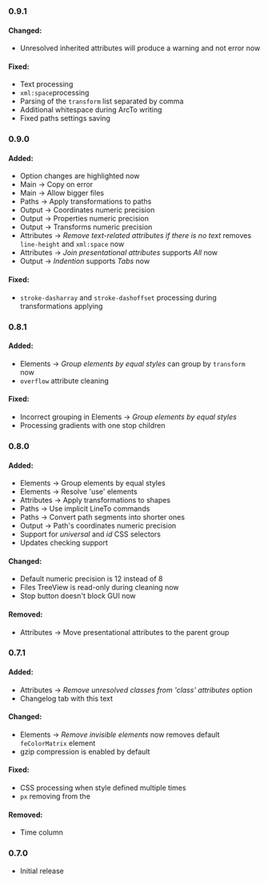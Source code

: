 ### 0.9.1
#### Changed:
 - Unresolved inherited attributes will produce a warning and not error now

#### Fixed:
 - Text processing
 - `xml:space`processing
 - Parsing of the `transform` list separated by comma
 - Additional whitespace during ArcTo writing
 - Fixed paths settings saving

### 0.9.0

#### Added:
 - Option changes are highlighted now
 - Main -> Copy on error
 - Main -> Allow bigger files
 - Paths -> Apply transformations to paths
 - Output -> Coordinates numeric precision
 - Output -> Properties numeric precision
 - Output -> Transforms numeric precision
 - Attributes -> *Remove text-related attributes if there is no text* removes `line-height` and `xml:space` now
 - Attributes -> *Join presentational attributes* supports *All* now
 - Output -> *Indention* supports *Tabs* now

#### Fixed:
 - `stroke-dasharray` and `stroke-dashoffset` processing during transformations applying

### 0.8.1

#### Added:
 - Elements -> *Group elements by equal styles* can group by `transform` now
 - `overflow` attribute cleaning

#### Fixed:
 - Incorrect grouping in Elements -> *Group elements by equal styles*
 - Processing gradients with one stop children

### 0.8.0

#### Added:
 - Elements -> Group elements by equal styles
 - Elements -> Resolve 'use' elements
 - Attributes -> Apply transformations to shapes
 - Paths -> Use implicit LineTo commands
 - Paths -> Convert path segments into shorter ones
 - Output -> Path's coordinates numeric precision
 - Support for *universal* and *id* CSS selectors
 - Updates checking support

#### Changed:
 - Default numeric precision is 12 instead of 8
 - Files TreeView is read-only during cleaning now
 - Stop button doesn't block GUI now

#### Removed:
 - Attributes -> Move presentational attributes to the parent group

### 0.7.1

#### Added:
 - Attributes -> *Remove unresolved classes from 'class' attributes* option
 - Changelog tab with this text

#### Changed:
 - Elements -> *Remove invisible elements* now removes default `feColorMatrix` element
 - gzip compression is enabled by default

#### Fixed:
 - CSS processing when style defined multiple times
 - `px` removing from the <list-of-lengths>

#### Removed:
 - Time column

### 0.7.0

 - Initial release
